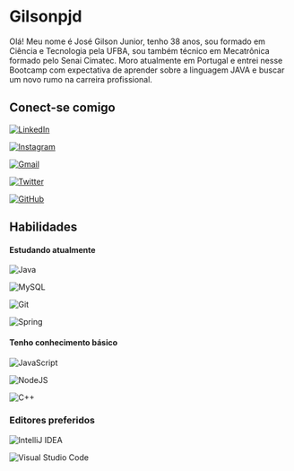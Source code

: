 
# Gilsonpjd

Olá! Meu nome é José Gilson Junior, tenho 38 anos, sou formado em Ciência e Tecnologia pela UFBA, sou também técnico em Mecatrônica formado pelo Senai Cimatec.
Moro atualmente em Portugal e entrei nesse Bootcamp com expectativa de aprender sobre a linguagem JAVA e buscar um novo rumo na carreira profissional.

## Conect-se comigo

[![LinkedIn](https://img.shields.io/badge/LinkedIn-000?style=for-the-badge&logo=linkedin&logoColor=0E76A8)](https://www.linkedin.com/in/jgjunior/)

[![Instagram](https://img.shields.io/badge/Instagram-000?style=for-the-badge&logo=instagram)](https://www.instagram.com/gilsaumjr/)

[![Gmail](https://img.shields.io/badge/Gmail-D14836?style=for-the-badge&logo=gmail&logoColor=white)](gilson.pjd@gmail.com)

[![Twitter](https://img.shields.io/badge/Twitter-%231DA1F2.svg?style=for-the-badge&logo=Twitter&logoColor=white)](https://twitter.com/Gilson_Junior5/)

[![GitHub](https://img.shields.io/badge/github-%23121011.svg?style=for-the-badge&logo=github&logoColor=white)](https://github.com/gilsonpjd)

##  Habilidades

#### Estudando atualmente

![Java](https://img.shields.io/badge/java-%23ED8B00.svg?style=for-the-badge&logo=openjdk&logoColor=white)

![MySQL](https://img.shields.io/badge/mysql-%2300f.svg?style=for-the-badge&logo=mysql&logoColor=white)

![Git](https://img.shields.io/badge/git-%23F05033.svg?style=for-the-badge&logo=git&logoColor=white)

![Spring](https://img.shields.io/badge/spring-%236DB33F.svg?style=for-the-badge&logo=spring&logoColor=white)

#### Tenho conhecimento básico

![JavaScript](https://img.shields.io/badge/javascript-%23323330.svg?style=for-the-badge&logo=javascript&logoColor=%23F7DF1E)

![NodeJS](https://img.shields.io/badge/node.js-6DA55F?style=for-the-badge&logo=node.js&logoColor=white)

![C++](https://img.shields.io/badge/c++-%2300599C.svg?style=for-the-badge&logo=c%2B%2B&logoColor=white)

### Editores preferidos

![IntelliJ IDEA](https://img.shields.io/badge/IntelliJIDEA-000000.svg?style=for-the-badge&logo=intellij-idea&logoColor=white)

![Visual Studio Code](https://img.shields.io/badge/Visual%20Studio%20Code-0078d7.svg?style=for-the-badge&logo=visual-studio-code&logoColor=white)
